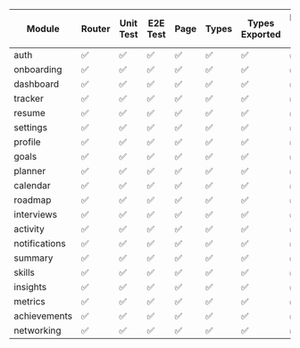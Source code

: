 | Module        | Router | Unit Test | E2E Test | Page | Types | Types Exported | Registered in appRouter |
| ------------- | ------ | --------- | -------- | ---- | ----- | -------------- | ----------------------- |
| auth          | ✅     | ✅        | ✅       | ✅   | ✅    | ✅             | ✅                      |
| onboarding    | ✅     | ✅        | ✅       | ✅   | ✅    | ✅             | ✅                      |
| dashboard     | ✅     | ✅        | ✅       | ✅   | ✅    | ✅             | ✅                      |
| tracker       | ✅     | ✅        | ✅       | ✅   | ✅    | ✅             | ✅                      |
| resume        | ✅     | ✅        | ✅       | ✅   | ✅    | ✅             | ✅                      |
| settings      | ✅     | ✅        | ✅       | ✅   | ✅    | ✅             | ✅                      |
| profile       | ✅     | ✅        | ✅       | ✅   | ✅    | ✅             | ✅                      |
| goals         | ✅     | ✅        | ✅       | ✅   | ✅    | ✅             | ✅                      |
| planner       | ✅     | ✅        | ✅       | ✅   | ✅    | ✅             | ✅                      |
| calendar      | ✅     | ✅        | ✅       | ✅   | ✅    | ✅             | ✅                      |
| roadmap       | ✅     | ✅        | ✅       | ✅   | ✅    | ✅             | ✅                      |
| interviews    | ✅     | ✅        | ✅       | ✅   | ✅    | ✅             | ✅                      |
| activity      | ✅     | ✅        | ✅       | ✅   | ✅    | ✅             | ✅                      |
| notifications | ✅     | ✅        | ✅       | ✅   | ✅    | ✅             | ✅                      |
| summary       | ✅     | ✅        | ✅       | ✅   | ✅    | ✅             | ✅                      |
| skills        | ✅     | ✅        | ✅       | ✅   | ✅    | ✅             | ✅                      |
| insights      | ✅     | ✅        | ✅       | ✅   | ✅    | ✅             | ✅                      |
| metrics       | ✅     | ✅        | ✅       | ✅   | ✅    | ✅             | ✅                      |
| achievements  | ✅     | ✅        | ✅       | ✅   | ✅    | ✅             | ✅                      |
| networking    | ✅     | ✅        | ✅       | ✅   | ✅    | ✅             | ✅                      |
